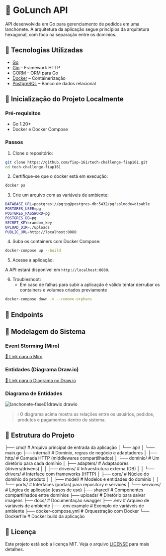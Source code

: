 # 🍔 GoLunch API

API desenvolvida em Go para gerenciamento de pedidos em uma lanchonete. A arquitetura da aplicação segue princípios da arquitetura hexagonal, com foco na separação entre os domínios.

## 🧰 Tecnologias Utilizadas

- [Go](https://golang.org/)
- [Gin](https://github.com/gin-gonic/gin) – Framework HTTP
- [GORM](https://gorm.io/) – ORM para Go
- [Docker](https://www.docker.com/) – Containerização
- [PostgreSQL](https://www.postgresql.org/) – Banco de dados relacional

## 🚀 Inicialização do Projeto Localmente

### Pré-requisitos

- Go 1.20+
- Docker e Docker Compose

### Passos

1. Clone o repositório:

```bash
git clone https://github.com/fiap-161/tech-challenge-fiap161.git
cd tech-challenge-fiap161
```

2. Certifique-se que o docker está em execução:
   
```bash
docker ps
```

3. Crie um arquivo com as variáveis de ambiente:

```bash
DATABASE_URL=postgres://pg:pg@postgres-db:5432/pg?sslmode=disable
POSTGRES_USER=pg
POSTGRES_PASSWORD=pg
POSTGRES_DB=pg
SECRET_KEY=random_key
UPLOAD_DIR=./uploads
PUBLIC_URL=http://localhost:8080 
```

4. Suba os containers com Docker Compose:

```bash
docker-compose up --build
```

5. Acesse a aplicação:

A API estará disponível em `http://localhost:8080`.

6. Troubleshoot:
   - Em caso de falhas para subir a aplicação é válido tentar derrubar os containers e volumes criados previamente
     
```bash
docker-compose down -v --remove-orphans
```

## 📌 Endpoints

[//]: # (Adicionar aqui os endpoints conforme forem sendo desenvolvidos.)

<!-- Placeholder para endpoints -->

## 🧠 Modelagem do Sistema

### Event Storming (Miro)

[🔗 Link para o Miro](https://miro.com/app/board/uXjVI47kj_s=/?share_link_id=805239820203)

### Entidades (Diagrama Draw.io)

[🔗 Link para o Diagrama no Draw.io](https://drive.google.com/file/d/1JbteJHGAyQ__yRhp25sq0pfO-bhE2edP/view)

### Diagrama de Entidades

![lanchonete-fase01drawio drawio](https://github.com/user-attachments/assets/7d68f06b-056a-4252-9608-f2bea084c8cc)


> ℹ️ O diagrama acima mostra as relações entre os usuários, pedidos, produtos e pagamentos dentro do sistema.

## 📂 Estrutura do Projeto

├── cmd/                    # Arquivo principal de entrada da aplicação
│   └── api/
│       └── main.go
├── internal/               # Domínio, regras de negócio e adaptadores
│   ├── http/               # Camada HTTP (middlewares compartilhados)
│   └── dominio/            # Um diretório para cada domínio
│       ├── adapters/       # Adaptadores (drivers/drivens)
│       │   ├── drivens/    # Infraestrutura externa (DB)
│       │   └── drivers/    # Interface com frameworks (HTTP)
│       ├── core/           # Núcleo do domínio do produto
│       │   ├── model/      # Modelos e entidades do domínio
│       │   └── ports/      # Interfaces (portas) para repository e services
│       └── services/       # Lógica de aplicação (casos de uso)
├── shared/                 # Componentes compartilhados entre domínios
├── uploads/                # Diretório para salvar imagens
├── docs/                   # Documentação swagger
├── .env                    # Arquivo de variáveis de ambiente
├── .env.example            # Exemplo de variáveis de ambiente
├── docker-compose.yml      # Orquestração com Docker
└──  Dockerfile              # Docker build da aplicação

## 📄 Licença

Este projeto está sob a licença MIT. Veja o arquivo [LICENSE](LICENSE) para mais detalhes.
